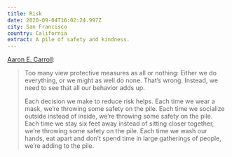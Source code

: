 ```yaml
---
title: Risk
date: 2020-09-04T16:02:24.997Z
city: San Francisco
country: California
extract: A pile of safety and kindness.
---
```

[Aaron E. Carroll](https://www.nytimes.com/2020/08/28/opinion/coronavirus-schools-tradeoffs.html):

> Too many view protective measures as all or nothing: Either we do everything, or we might as well do none. That’s wrong. Instead, we need to see that all our behavior adds up.
>
> Each decision we make to reduce risk helps. Each time we wear a mask, we’re throwing some safety on the pile. Each time we socialize outside instead of inside, we’re throwing some safety on the pile. Each time we stay six feet away instead of sitting closer together, we’re throwing some safety on the pile. Each time we wash our hands, eat apart and don’t spend time in large gatherings of people, we’re adding to the pile.